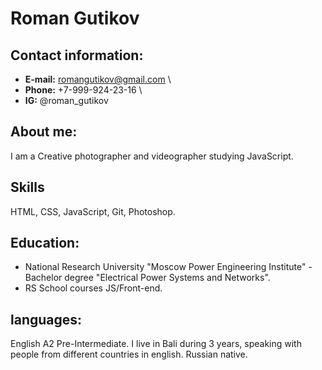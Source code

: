 # Roman Gutikov
## Contact information:
* **E-mail:** romangutikov@gmail.com \
* **Phone:** +7-999-924-23-16 \
* **IG:** @roman_gutikov 
## **About me:**
I am a Creative photographer and videographer studying JavaScript.
## Skills
HTML, CSS, JavaScript, Git, Photoshop.
## **Education:**
* National Research University "Moscow Power Engineering Institute" - Bachelor degree "Electrical Power Systems and Networks".
* RS School courses JS/Front-end.
## **languages:**
English A2 Pre-Intermediate. I live in Bali during 3 years, speaking with people from different countries in english.
Russian native.
